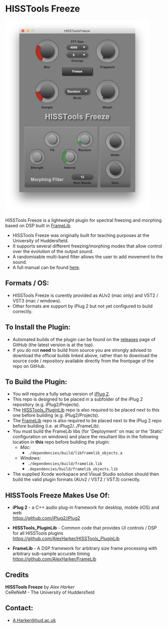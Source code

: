 HISSTools Freeze
========

![HISSTools Freeze UI](plugin-image.png)

HISSTools Freeze is a lightweight plugin for spectral freezing and morphing based on DSP built in [FrameLib](https://github.com/AlexHarker/FrameLib).
* HISSTools Freeze was originally built for teaching purposes at the University of Huddersfield.
* It supports several different freezing/morphing modes that allow control over the evolution of the output sound.
* A randomisable multi-band filter allows the user to add movement to the sound.
* A full manual can be found [here](https://github.com/AlexHarker/HISSTools_Freeze/blob/main/manual/HISSTools_Freeze_User_Guide.pdf).

Formats / OS:
---------------------------------
- HISSTools Freeze is curently provided as AUv2 (mac only) and VST2 / VST3 (mac / windows).
- Other formats are support by iPlug 2 but not yet configured to build correctly.

To Install the Plugin:
---------------------------------
- Automated builds of the plugin can be found on the [releases](https://github.com/AlexHarker/HISSTools_Freeze/releases) page of GitHub (the latest version is at the top).
- If you do not **need** to build from source you are strongly advised to download the official builds linked above, rather than to download the source code / repository available directly from the frontpage of the repo on GitHub.

To Build the Plugin:
---------------------------------
- You will require a fully setup version of [iPlug 2](https://github.com/iPlug2/iPlug2).
- This repo is designed to be placed in a subfolder of the iPlug 2 repository (e.g. iPlug2/Projects).
- The [HISSTools_PluginLib](https://github.com/AlexHarker/HISSTools_PluginLib) repo is also required to be placed next to this one before building (e.g. iPlug2/Projects).
- The [FrameLib](https://github.com/AlexHarker/FrameLib) repo is also required to be placed next to the iPlug 2 repo before building (i.e. at iPlug2/../FrameLib).
- You must build the FrameLib libs (for 'Deployment' on mac or the 'Static' configuration on windows) and place the resultant libs in the following location in **this** repo before building the plugin:
  - *Mac:* 
    - ```./dependencies/build/libframelib_objects.a```
  - *Windows:*
    - ```./dependencies/build/framelib.lib```
    - ```.dependencies/build/framelib_objects.lib```
- The supplied Xcode workspace and Visual Studio solution should then build the valid plugin formats (AUv2 / VST2 / VST3) correctly.

HISSTools Freeze Makes Use Of:
---------------------------------

- **iPlug 2** - a C++ audio plug-in framework for desktop, mobile (iOS) and web<br>
https://github.com/iPlug2/iPlug2

- **HISSTools_PluginLib** - Common code that provides UI controls /  DSP for all HISSTools plugins<br>
https://github.com/AlexHarker/HISSTools_PluginLib

- **FrameLib** - A DSP framework for arbitrary size frame processing with arbitrary sub-sample accurate timing<br>
https://github.com/AlexHarker/FrameLib

Credits
---------------------------------
**HISSTools Freeze** by *Alex Harker* <br>
CeReNeM - The University of Huddersfield

Contact:
---------------------------------

* A.Harker@hud.ac.uk
